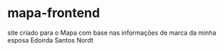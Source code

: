 # mapa-frontend
site criado para o Mapa com base nas informações de marca da minha esposa Edoirda Santos Nordt
